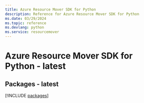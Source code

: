 ```yaml
---
title: Azure Resource Mover SDK for Python
description: Reference for Azure Resource Mover SDK for Python
ms.date: 03/29/2024
ms.topic: reference
ms.devlang: python
ms.service: resourcemover
---
```

# Azure Resource Mover SDK for Python - latest
## Packages - latest
[!INCLUDE [packages](resource-mover-index.md)]